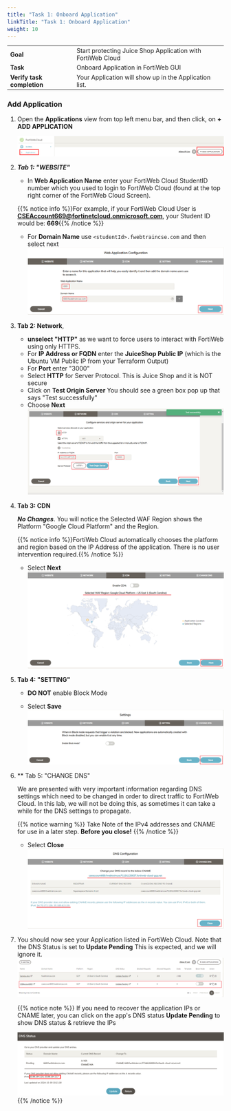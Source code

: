 ```yaml
---
title: "Task 1: Onboard Application"
linkTitle: "Task 1: Onboard Application"
weight: 10
---
```


|                            |    |  
|----------------------------| ----
| **Goal**                   | Start protecting Juice Shop Application with FortiWeb Cloud
| **Task**                   | Onboard Application in FortiWeb GUI
| **Verify task completion** | Your Application will show up in the Application list.

### Add Application

1. Open the **Applications** view from top left menu bar, and then click, on **+ ADD APPLICATION** 

    ![Add-App](add-app.png)

2. **_Tab 1: "WEBSITE"_** 

   - In **Web Application Name** enter your FortiWeb Cloud StudentID number which you used to login to FortiWeb Cloud (found at the top right corner of the FortiWeb Cloud Screen).   

    {{% notice info %}}For example, if your FortiWeb Cloud User is **CSEAccount669@fortinetcloud.onmicrosoft.com**, your Student ID would be: **669**{{% /notice %}}

   - For **Domain Name** use ```<studentId>.fwebtraincse.com``` and then select next
    ![App-1](app-1.png)

2. **Tab 2: Network**,

   - **unselect "HTTP"** as we want to force users to interact with FortiWeb using only HTTPS.
   - For **IP Address or FQDN** enter the **JuiceShop Public IP** (which is the Ubuntu VM Public IP from your Terraform Output)
   - For **Port** enter "3000"
   - Select **HTTP** for Server Protocol.  This is Juice Shop and it is NOT secure
   - Click on **Test Origin Server**  You should see a green box pop up that says "Test successfully"
   - Choose **Next**
    ![App-2](app-2.png)

3. **Tab 3: CDN** 

    **_No Changes_**.  You will notice the Selected WAF Region shows the Platform "Google Cloud Platform" and the Region.  
    
    {{% notice info %}}FortiWeb Cloud automatically chooses the platform and region based on the IP Address of the application.  There is no user intervention required.{{% /notice %}}
    
    - Select **Next**
    ![App-3](app-3.png)

4. **Tab 4: "SETTING"**

   - **DO NOT** enable Block Mode

   - Select **Save**
    ![App-4](app-4.png) 

5. ** Tab 5: "CHANGE DNS" 

   We are presented with very important information regarding DNS settings which need to be changed in order to direct traffic to FortiWeb Cloud.  In this lab, we will not be doing this, as sometimes it can take a while for the DNS settings to propagate.  

   {{% notice warning %}} 
   Take Note of the IPv4 addresses and CNAME for use in a later step.  **Before you close!**
   {{% /notice %}}

   - Select **Close**
   ![App-5](app-5.png)

6. You should now see your Application listed in FortiWeb Cloud.  Note that the DNS Status is set to **Update Pending** This is expected, and we will ignore it.
    ![App-on](app-on.png)

   {{% notice note %}} If you need to recover the application IPs or CNAME later, you can click on the app's DNS status **Update Pending** to show DNS status & retrieve the IPs

   ![](app-ips.png)
   {{% /notice %}}
